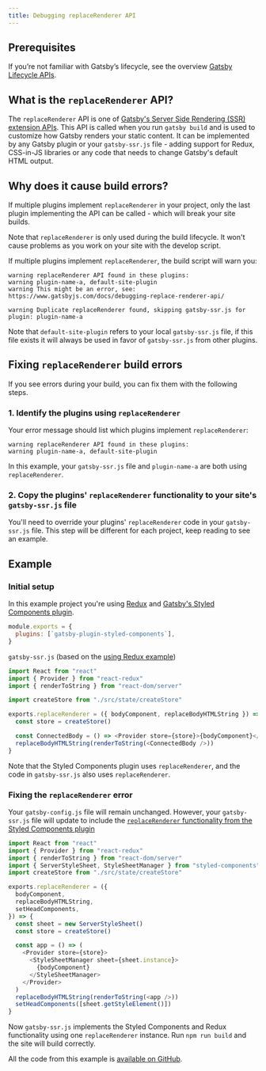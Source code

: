 ```yaml
---
title: Debugging replaceRenderer API
---
```


## Prerequisites

If you’re not familiar with Gatsby’s lifecycle, see the overview [Gatsby Lifecycle APIs](/docs/conceptual/gatsby-lifecycle-apis/).

## What is the `replaceRenderer` API?

The `replaceRenderer` API is one of [Gatsby's Server Side Rendering (SSR) extension APIs](/docs/reference/builds/gatsby-ssr/#replaceRenderer). This API is called when you run `gatsby build` and is used to customize how Gatsby renders your static content. It can be implemented by any Gatsby plugin or your `gatsby-ssr.js` file - adding support for Redux, CSS-in-JS libraries or any code that needs to change Gatsby's default HTML output.

## Why does it cause build errors?

If multiple plugins implement `replaceRenderer` in your project, only the last plugin implementing the API can be called - which will break your site builds.

Note that `replaceRenderer` is only used during the build lifecycle. It won't cause problems as you work on your site with the develop script.

If multiple plugins implement `replaceRenderer`, the build script will warn you:

```text
warning replaceRenderer API found in these plugins:
warning plugin-name-a, default-site-plugin
warning This might be an error, see: https://www.gatsbyjs.com/docs/debugging-replace-renderer-api/

warning Duplicate replaceRenderer found, skipping gatsby-ssr.js for plugin: plugin-name-a
```

Note that `default-site-plugin` refers to your local `gatsby-ssr.js` file, if this file exists it will always be used in favor of `gatsby-ssr.js` from other plugins.

## Fixing `replaceRenderer` build errors

If you see errors during your build, you can fix them with the following steps.

### 1. Identify the plugins using `replaceRenderer`

Your error message should list which plugins implement `replaceRenderer`:

```text
warning replaceRenderer API found in these plugins:
warning plugin-name-a, default-site-plugin
```

In this example, your `gatsby-ssr.js` file and `plugin-name-a` are both using `replaceRenderer`.

### 2. Copy the plugins' `replaceRenderer` functionality to your site's `gatsby-ssr.js` file

You'll need to override your plugins' `replaceRenderer` code in your `gatsby-ssr.js` file. This step will be different for each project, keep reading to see an example.

## Example

### Initial setup

In this example project you're using [Redux](https://github.com/gatsbyjs/gatsby/tree/master/examples/using-redux) and [Gatsby's Styled Components plugin](https://github.com/gatsbyjs/gatsby/tree/master/packages/gatsby-plugin-styled-components).

```js:title=gatsby-config.js
module.exports = {
  plugins: [`gatsby-plugin-styled-components`],
}
```

`gatsby-ssr.js` (based on the [using Redux example](https://github.com/gatsbyjs/gatsby/blob/master/examples/using-redux/gatsby-ssr.js))

```jsx:title=gatsby-ssr.js
import React from "react"
import { Provider } from "react-redux"
import { renderToString } from "react-dom/server"

import createStore from "./src/state/createStore"

exports.replaceRenderer = ({ bodyComponent, replaceBodyHTMLString }) => {
  const store = createStore()

  const ConnectedBody = () => <Provider store={store}>{bodyComponent}</Provider>
  replaceBodyHTMLString(renderToString(<ConnectedBody />))
}
```

Note that the Styled Components plugin uses `replaceRenderer`, and the code in `gatsby-ssr.js` also uses `replaceRenderer`.

### Fixing the `replaceRenderer` error

Your `gatsby-config.js` file will remain unchanged. However, your `gatsby-ssr.js` file will update to include the [`replaceRenderer` functionality from the Styled Components plugin](https://github.com/gatsbyjs/gatsby/blob/master/packages/gatsby-plugin-styled-components/src/gatsby-ssr.js)

```jsx:title=gatsby-ssr.js
import React from "react"
import { Provider } from "react-redux"
import { renderToString } from "react-dom/server"
import { ServerStyleSheet, StyleSheetManager } from "styled-components"
import createStore from "./src/state/createStore"

exports.replaceRenderer = ({
  bodyComponent,
  replaceBodyHTMLString,
  setHeadComponents,
}) => {
  const sheet = new ServerStyleSheet()
  const store = createStore()

  const app = () => (
    <Provider store={store}>
      <StyleSheetManager sheet={sheet.instance}>
        {bodyComponent}
      </StyleSheetManager>
    </Provider>
  )
  replaceBodyHTMLString(renderToString(<app />))
  setHeadComponents([sheet.getStyleElement()])
}
```

Now `gatsby-ssr.js` implements the Styled Components and Redux functionality using one `replaceRenderer` instance. Run `npm run build` and the site will build correctly.

All the code from this example is [available on GitHub](https://github.com/m-allanson/gatsby-replace-renderer-example/commits/master).
